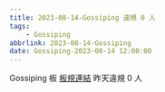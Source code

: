 ```yaml
---
title: 2023-08-14-Gossiping 違規 0 人
tags:
    - Gossiping
abbrlink: 2023-08-14-Gossiping
date: Gossiping-2023-08-14 12:00:00
---
```

Gossiping 板 [板規連結](https://www.ptt.cc/bbs/Gossiping/M.1637425085.A.07D.html)
昨天違規 0 人
